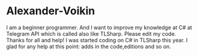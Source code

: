 # Alexander-Voikin
I am a beginner programmer. And I want to improve my knowledge at C# at Telegram API which is called also like TLSharp. Please edit my code. Thanks for all and help!
I was started coding on C# in TLSharp this year. I glad for any help at this point: adds in the code,editions and so on.
